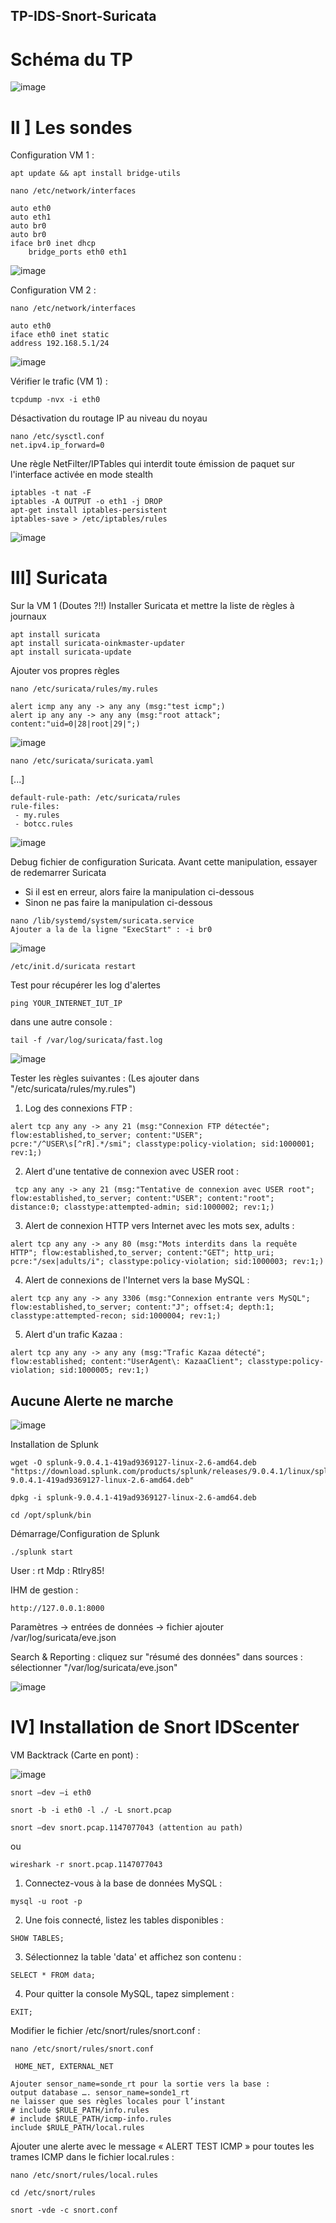 ## TP-IDS-Snort-Suricata

# Schéma du TP

![image](https://user-images.githubusercontent.com/73076854/228902772-0b711fe5-d78f-4632-b2c8-380be839addb.png)

# II ] Les sondes
Configuration VM 1 :
```
apt update && apt install bridge-utils
```
```
nano /etc/network/interfaces
```

```
auto eth0
auto eth1
auto br0
auto br0
iface br0 inet dhcp
    bridge_ports eth0 eth1
```
![image](https://user-images.githubusercontent.com/73076854/228929294-84da1cef-e12a-4c10-a91b-86c4c66bf8a0.png)

Configuration VM 2 :
```
nano /etc/network/interfaces
```

```
auto eth0
iface eth0 inet static
address 192.168.5.1/24
```
![image](https://user-images.githubusercontent.com/73076854/228929446-2141d257-91c1-4fe9-bb64-094b8c88e21a.png)


Vérifier le trafic (VM 1) :
```
tcpdump -nvx -i eth0
```
Désactivation du routage IP au niveau du noyau
```
nano /etc/sysctl.conf
net.ipv4.ip_forward=0
```
Une règle NetFilter/IPTables qui interdit toute émission de paquet sur l'interface activée en mode
stealth
```
iptables -t nat -F 
iptables -A OUTPUT -o eth1 -j DROP
apt-get install iptables-persistent 
iptables-save > /etc/iptables/rules
```
![image](https://user-images.githubusercontent.com/73076854/228929630-523f4063-1b41-48fb-bd25-9f20b6982f83.png)

# III] Suricata
Sur la VM 1 (Doutes ?!!)
Installer Suricata et mettre la liste de règles à journaux
```
apt install suricata
apt install suricata-oinkmaster-updater
apt install suricata-update
```

Ajouter vos propres règles
```
nano /etc/suricata/rules/my.rules
```

```
alert icmp any any -> any any (msg:"test icmp";)
alert ip any any -> any any (msg:"root attack"; content:"uid=0|28|root|29|";) 
```
![image](https://user-images.githubusercontent.com/73076854/228929728-41678ed7-c59f-4440-8fd9-6b6a7a3561e4.png)

```
nano /etc/suricata/suricata.yaml
```
[...]
```
default-rule-path: /etc/suricata/rules
rule-files:
 - my.rules
 - botcc.rules
```
![image](https://user-images.githubusercontent.com/73076854/228929823-7fa2e090-39b0-4f8b-87c6-c79cfae6524f.png)

Debug fichier de configuration Suricata. 
Avant cette manipulation, essayer de redemarrer Suricata
- Si il est en erreur, alors faire la manipulation ci-dessous
- Sinon ne pas faire la manipulation ci-dessous
```
nano /lib/systemd/system/suricata.service 
Ajouter a la de la ligne "ExecStart" : -i br0
```
![image](https://user-images.githubusercontent.com/73076854/228929897-1defafc9-b97a-4923-945d-1aa85de83fbe.png)

```
/etc/init.d/suricata restart
```

Test pour récupérer les log d'alertes
```
ping YOUR_INTERNET_IUT_IP
```

dans une autre console : 
```
tail -f /var/log/suricata/fast.log 
```
![image](https://user-images.githubusercontent.com/73076854/228930267-b65c154e-c9aa-4690-8acd-2c267437d3e0.png)

Tester les règles suivantes :
(Les ajouter dans "/etc/suricata/rules/my.rules")
1. Log des connexions FTP :
```
alert tcp any any -> any 21 (msg:"Connexion FTP détectée"; flow:established,to_server; content:"USER"; pcre:"/^USER\s[^rR].*/smi"; classtype:policy-violation; sid:1000001; rev:1;)
```

2. Alert d'une tentative de connexion avec USER root :
```
 tcp any any -> any 21 (msg:"Tentative de connexion avec USER root"; flow:established,to_server; content:"USER"; content:"root"; distance:0; classtype:attempted-admin; sid:1000002; rev:1;)
```

3. Alert de connexion HTTP vers Internet avec les mots sex, adults :
```
alert tcp any any -> any 80 (msg:"Mots interdits dans la requête HTTP"; flow:established,to_server; content:"GET"; http_uri; pcre:"/sex|adults/i"; classtype:policy-violation; sid:1000003; rev:1;)
```

4. Alert de connexions de l'Internet vers la base MySQL :
```
alert tcp any any -> any 3306 (msg:"Connexion entrante vers MySQL"; flow:established,to_server; content:"J"; offset:4; depth:1; classtype:attempted-recon; sid:1000004; rev:1;)
```

5. Alert d'un trafic Kazaa :
```
alert tcp any any -> any any (msg:"Trafic Kazaa détecté"; flow:established; content:"UserAgent\: KazaaClient"; classtype:policy-violation; sid:1000005; rev:1;)
```
## Aucune Alerte ne marche
![image](https://user-images.githubusercontent.com/73076854/228930415-49fa0125-a47a-46e7-a8bc-867d0d8a27cb.png)

Installation de Splunk
```
wget -O splunk-9.0.4.1-419ad9369127-linux-2.6-amd64.deb "https://download.splunk.com/products/splunk/releases/9.0.4.1/linux/splunk-9.0.4.1-419ad9369127-linux-2.6-amd64.deb"
```

```
dpkg -i splunk-9.0.4.1-419ad9369127-linux-2.6-amd64.deb
```

```
cd /opt/splunk/bin
```

Démarrage/Configuration de Splunk
```
./splunk start
```
User : rt
Mdp : Rtlry85!

IHM de gestion : 
```
http://127.0.0.1:8000
```

Paramètres → entrées de données → fichier ajouter /var/log/suricata/eve.json

Search & Reporting : cliquez sur "résumé des données"
dans sources : sélectionner "/var/log/suricata/eve.json"

![image](https://user-images.githubusercontent.com/73076854/228933726-5e2e73b2-c073-46a2-9f8f-63ca79016c15.png)

# IV] Installation de Snort IDScenter

VM Backtrack (Carte en pont) :

![image](https://user-images.githubusercontent.com/73076854/228930607-e20e5517-d60b-4ff2-92de-0e76d3266031.png)

```
snort –dev –i eth0
```

```
snort -b -i eth0 -l ./ -L snort.pcap
```

```
snort –dev snort.pcap.1147077043 (attention au path)
```

ou

```
wireshark -r snort.pcap.1147077043
```

1. Connectez-vous à la base de données MySQL :
```
mysql -u root -p
```

2. Une fois connecté, listez les tables disponibles :
```
SHOW TABLES;
```

3. Sélectionnez la table 'data' et affichez son contenu :
```
SELECT * FROM data;
```

4. Pour quitter la console MySQL, tapez simplement :
```
EXIT;
```

Modifier le fichier /etc/snort/rules/snort.conf :
```
nano /etc/snort/rules/snort.conf
```
```
 HOME_NET, EXTERNAL_NET
```

```
Ajouter sensor_name=sonde_rt pour la sortie vers la base :
output database …. sensor_name=sonde1_rt
ne laisser que ses règles locales pour l’instant
# include $RULE_PATH/info.rules
# include $RULE_PATH/icmp-info.rules
include $RULE_PATH/local.rules
```

Ajouter une alerte avec le message « ALERT TEST ICMP » pour toutes les trames ICMP
dans le fichier local.rules :
```
nano /etc/snort/rules/local.rules
```

```
cd /etc/snort/rules
```

```
snort -vde -c snort.conf
```
